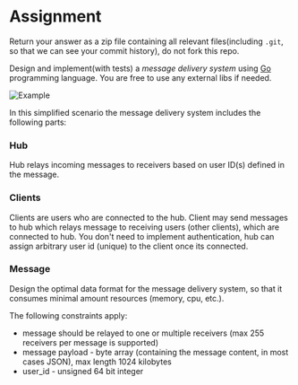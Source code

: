 # Assignment

Return your answer as a zip file containing all relevant files(including `.git`, so that we can see your commit history), do not fork this repo. 

Design and implement(with tests) a _message delivery system_ using [Go](http://golang.org/) programming language. You are free to use any external libs if needed.

![Example](https://dl.dropboxusercontent.com/u/13424146/delivery_example.png)

In this simplified scenario the message delivery system includes the following parts:

### Hub

Hub relays incoming messages to receivers based on user ID(s) defined in the message.

### Clients
Clients are users who are connected to the hub. Client may send messages to hub which relays message to receiving users (other clients), which are connected to hub. You don't need to implement authentication, hub can assign arbitrary user id (unique) to the client once its connected.

### Message

Design the optimal data format for the message delivery system, so that it consumes minimal amount resources (memory, cpu, etc.).

The following constraints apply:

- message should be relayed to one or multiple receivers (max 255 receivers per message is supported)
- message payload - byte array (containing the message content, in most cases JSON), max length 1024 kilobytes
- user_id - unsigned 64 bit integer
